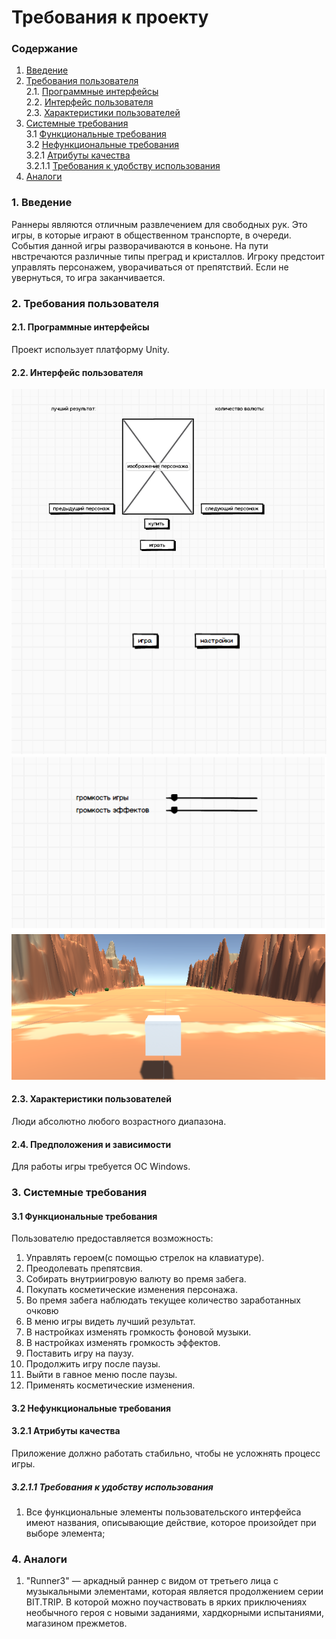 # Требования к проекту
### Содержание
1. [Введение](#1)
2. [Требования пользователя](#2) <br>
2.1. [Программные интерфейсы](#2.1) <br>
2.2. [Интерфейс пользователя](#2.2) <br>
2.3. [Характеристики пользователей](#2.3) <br>
3. [Системные требования](#3) <br>
3.1 [Функциональные требования](#3.1) <br>
3.2 [Нефункциональные требования](#3.2) <br>
3.2.1 [Атрибуты качества](#3.2.1) <br>
3.2.1.1 [Требования к удобству использования](#3.2.1.1) <br>
4. [Аналоги](#4) <br>

### 1. Введение <a name="1"></a>
Раннеры являются отличным развлечением для свободных рук. Это игры, в которые играют в общественном транспорте, в очереди. События данной игры разворачиваются в коньоне. На пути нвстречаются различные типы преград и кристаллов. Игроку предстоит управлять персонажем, уворачиваться от препятствий. Если не увернуться, то игра заканчивается.

### 2. Требования пользователя <a name="2"></a>
#### 2.1. Программные интерфейсы <a name="2.1"></a>
Проект использует платформу Unity.
#### 2.2. Интерфейс пользователя <a name="2.2"></a>
![Интерфейс пользователя](https://github.com/vit764/DesertRun/blob/master/%D0%98%D0%B7%D0%BE%D0%B1%D1%80%D0%B0%D0%B6%D0%B5%D0%BD%D0%B8%D1%8F/mockup.png)
![Стартовый экран](https://github.com/vit764/DesertRun/blob/master/%D0%98%D0%B7%D0%BE%D0%B1%D1%80%D0%B0%D0%B6%D0%B5%D0%BD%D0%B8%D1%8F/srartscreen.png)
![Настройки](https://github.com/vit764/DesertRun/blob/master/%D0%98%D0%B7%D0%BE%D0%B1%D1%80%D0%B0%D0%B6%D0%B5%D0%BD%D0%B8%D1%8F/sitting.png)
![Игровой экран](https://github.com/vit764/DesertRun/blob/master/%D0%98%D0%B7%D0%BE%D0%B1%D1%80%D0%B0%D0%B6%D0%B5%D0%BD%D0%B8%D1%8F/playscreen.png)
#### 2.3. Характеристики пользователей <a name="2.3"></a>
Люди абсолютно любого возрастного диапазона.
#### 2.4. Предположения и зависимости <a name="2.4"></a>
Для работы игры требуется ОС Windows.

### 3. Системные требования <a name="3"></a>
#### 3.1 Функциональные требования <a name="3.1"></a>
Пользователю предоставляется возможность:
1. Управлять героем(с помощью стрелок на клавиатуре).
2. Преодолевать препятсвия.
3. Собирать внутриигровую валюту во премя забега.
4. Покупать косметические изменения персонажа.
5. Во премя забега наблюдать текущее количество заработанных очковю
6. В меню игры видеть лучший результат.
7. В настройках изменять громкость фоновой музыки.
8. В настройках изменять громкость эффектов.
9. Поставить игру на паузу.
10. Продолжить игру после паузы.
11. Выйти в гавное меню после паузы.
12. Применять косметические изменения.
#### 3.2 Нефункциональные требования <a name="3.2"></a>
#### 3.2.1 Атрибуты качества <a name="3.2.1"></a>
Приложение должно работать стабильно, чтобы не усложнять процесс игры.
##### 3.2.1.1 Требования к удобству использования <a name="3.2.1.1"></a>
1. Все функциональные элементы пользовательского интерфейса имеют названия, описывающие действие, которое произойдет при выборе элемента;

### 4. Аналоги <a name="4"></a>
1. "Runner3" — аркадный раннер с видом от третьего лица с музыкальными элементами, которая является продолжением серии BIT.TRIP. В которой можно поучаствовать в ярких приключениях необычного героя с новыми заданиями, хардкорными испытаниями, магазином прежметов.
